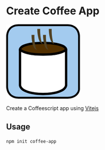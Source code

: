# Create Coffee App

![Create Coffee App Logo](https://raw.githubusercontent.com/LegoLoverGo/create-coffee-app/main/assets/logo.png)

Create a Coffeescript app using [Vitejs](https://vitejs.dev)

## Usage

```sh
npm init coffee-app
```
